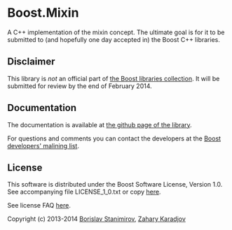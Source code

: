 Boost.Mixin
===========

A C++ implementation of the mixin concept.
The ultimate goal is for it to be submitted to (and hopefully one
day accepted in) the Boost C++ libraries.

## Disclaimer

This library is *not* an official part of [the Boost libraries collection](http://www.boost.org).
It will be submitted for review by the end of February 2014.

## Documentation

The documentation is available at
[the github page of the library](http://ibob.github.com/boost.mixin/).

For questions and comments you can contact the developers at the [Boost developers' malining list](http://lists.boost.org/mailman/listinfo.cgi/boost).

## License

This software is distributed under the Boost Software License, Version 1.0.
See accompanying file LICENSE_1_0.txt or copy [here](http://www.boost.org/LICENSE_1_0.txt).

See license FAQ [here](http://www.boost.org/users/license.html).

Copyright (c) 2013-2014 [Borislav Stanimirov](http://github.com/iboB), [Zahary Karadjov](http://github.com/zah)

